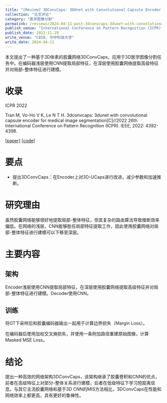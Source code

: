 ```yaml
---
title: "[Review] 3DConvCaps: 3DUnet with Convolutional Capsule Encoder for Medical Image Segmentation"
collection: "论文评论"
category: "医学图像分割"
permalink: /reviews/2024-04-11-post-3dconvcaps-3dunet-with-convolutional-capsule-encoder-for-medical-image-segmentation
publish_venue: "International Conference on Pattern Recognition (ICPR), Montreal, Quebec, Canada"
publish_date: 2022-11-29
write_venue: "CBIB, 华中科技大学"
write_date: 2024-04-11
---
```


本文提出了一种基于3D体素的胶囊网络3DConvCaps，应用于3D医学图像分割任务中。在编码器浅层使用CNN提取局部特征，在深层使用胶囊网络提取高级特征并对局部-整体特征进行建模。

# 收录

ICPR 2022

Tran M, Vo-Ho V K, Le N T H. 3dconvcaps: 3dunet with convolutional capsule encoder for medical image segmentation[C]//2022 26th International Conference on Pattern Recognition (ICPR). IEEE, 2022: 4392-4398.

[[paper]](https://doi.org/10.1109/ICPR56361.2022.9956588) [[code]](https://github.com/UARK-AICV/3DConvCaps)

# 要点

- 提出3DConvCaps：在Encoder上对3D-UCaps进行改进，减少参数和加速推断。

# 研究理由

虽然胶囊网络能够很好地提取局部-整体特征，但其复杂的路由算法导致推断效率偏低。在网络的浅层，CNN能够胜任局部特征提取工作，因此使用胶囊网络对局部-整体特征进行建模可以下移至深层。

# 主要内容

## 架构

Encoder浅层使用CNN提取局部特征，在深层使用胶囊网络提取高级特征并对局部-整体特征进行建模。Decoder使用CNN。

## 训练

将GT下采样后和胶囊编码器输出一起用于计算边界损失（Margin Loss）。

在编码器后使用加权交叉熵损失，并使用一条附加路径重建原始图像，计算Masked MSE Loss。

# 结论

提出一种高效的网络架构3DConvCaps，该架构继承了胶囊卷积和CNN的优点，前者在高级特征上对部分-整体关系进行建模，后者在低级特征下学习短距离信息。与其它主流胶囊网络和基于3D CNN的MIS方法相比，3DConvCaps在性能和网络效率上都更高，具有更好的鲁棒性。
